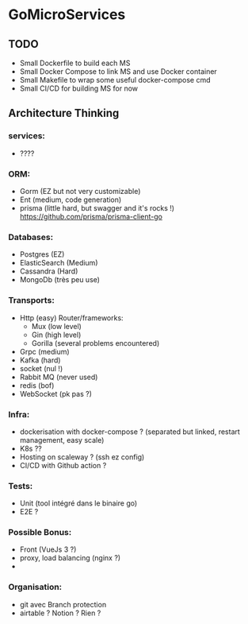 # GoMicroServices

## TODO
 - Small Dockerfile to build each MS
 - Small Docker Compose to link MS and use Docker container
 - Small Makefile to wrap some useful docker-compose cmd
 - Small CI/CD for building MS for now


## Architecture Thinking

### services:
- ????

### ORM:
- Gorm (EZ but not very customizable)
- Ent (medium, code generation)
- prisma (little hard, but swagger and it's rocks !) https://github.com/prisma/prisma-client-go

### Databases:
- Postgres (EZ)
- ElasticSearch (Medium)
- Cassandra (Hard)
- MongoDb (très peu use)

### Transports:
- Http (easy)
  Router/frameworks:
    - Mux (low level)
    - Gin (high level)
    - Gorilla (several problems encountered)
- Grpc (medium)
- Kafka (hard)
- socket (nul !)
- Rabbit MQ (never used)
- redis (bof)
- WebSocket (pk pas ?)

### Infra:
- dockerisation with docker-compose ? (separated but linked, restart management, easy scale)
- K8s ??
- Hosting on scaleway ? (ssh ez config)
- CI/CD with Github action ?

### Tests:
- Unit (tool intégré dans le binaire go)
- E2E ?

### Possible Bonus:
- Front (VueJs 3 ?)
- proxy, load balancing (nginx ?)
-

### Organisation:
- git avec Branch protection
- airtable ? Notion ? Rien ?